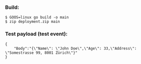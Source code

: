 ### Build:
```
$ GOOS=linux go build -o main
$ zip deployment.zip main
````

### Test payload (test event):
```
{
    "Body":"{\"Name\": \"John Doe\",\"Age\": 33,\"Address\": \"Somestrasse 99, 8001 Zürich\"}"
}
````
